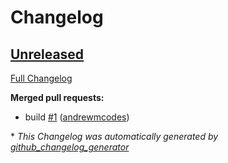 # Changelog

## [Unreleased](https://github.com/andrewmcodes/tickgit-action/tree/HEAD)

[Full Changelog](https://github.com/andrewmcodes/tickgit-action/compare/a41018716d23e5e6056e30181d34d3d18abe2c8d...HEAD)

**Merged pull requests:**

- build [\#1](https://github.com/andrewmcodes/tickgit-action/pull/1) ([andrewmcodes](https://github.com/andrewmcodes))



\* *This Changelog was automatically generated by [github_changelog_generator](https://github.com/github-changelog-generator/github-changelog-generator)*
